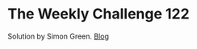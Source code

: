 # The Weekly Challenge 122

Solution by Simon Green. [Blog](https://dev.to/simongreennet/weekly-challenge-122-4np8)
